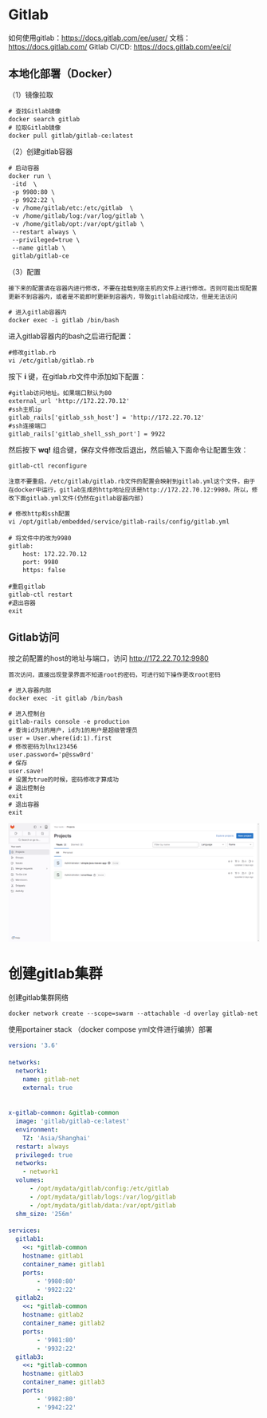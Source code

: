 # Gitlab

如何使用gitlab：https://docs.gitlab.com/ee/user/
文档： https://docs.gitlab.com/
Gitlab CI/CD: https://docs.gitlab.com/ee/ci/

## 本地化部署（Docker）
（1）镜像拉取
```shell
# 查找Gitlab镜像
docker search gitlab
# 拉取Gitlab镜像
docker pull gitlab/gitlab-ce:latest
```
（2）创建gitlab容器
```shell
# 启动容器
docker run \
 -itd  \
 -p 9980:80 \
 -p 9922:22 \
 -v /home/gitlab/etc:/etc/gitlab  \
 -v /home/gitlab/log:/var/log/gitlab \
 -v /home/gitlab/opt:/var/opt/gitlab \
 --restart always \
 --privileged=true \
 --name gitlab \
 gitlab/gitlab-ce
```
（3）配置

`接下来的配置请在容器内进行修改，不要在挂载到宿主机的文件上进行修改。否则可能出现配置更新不到容器内，或者是不能即时更新到容器内，导致gitlab启动成功，但是无法访问`

```shell
# 进入gitlab容器内
docker exec -i gitlab /bin/bash
```
进入gitlab容器内的bash之后进行配置：
```shell
#修改gitlab.rb
vi /etc/gitlab/gitlab.rb
```
按下 **i** 键，在gitlab.rb文件中添加如下配置：
```shell
#gitlab访问地址。如果端口默认为80
external_url 'http://172.22.70.12'
#ssh主机ip
gitlab_rails['gitlab_ssh_host'] = 'http://172.22.70.12'
#ssh连接端口
gitlab_rails['gitlab_shell_ssh_port'] = 9922
```
然后按下 **wq!** 组合键，保存文件修改后退出，然后输入下面命令让配置生效：
```shell
gitlab-ctl reconfigure
```

`注意不要重启，/etc/gitlab/gitlab.rb文件的配置会映射到gitlab.yml这个文件，由于在docker中运行，gitlab生成的http地址应该是http://172.22.70.12:9980。所以，修改下面gitlab.yml文件(仍然在gitlab容器内部)`

```shell
# 修改http和ssh配置
vi /opt/gitlab/embedded/service/gitlab-rails/config/gitlab.yml

# 将文件中的改为9980
gitlab:
    host: 172.22.70.12
    port: 9980 
    https: false

#重启gitlab 
gitlab-ctl restart
#退出容器 
exit  
```
## Gitlab访问

按之前配置的host的地址与端口，访问 http://172.22.70.12:9980

`首次访问，直接出现登录界面不知道root的密码，可进行如下操作更改root密码`

```shell
# 进入容器内部
docker exec -it gitlab /bin/bash
```
```shell
# 进入控制台
gitlab-rails console -e production
# 查询id为1的用户，id为1的用户是超级管理员
user = User.where(id:1).first
# 修改密码为lhx123456
user.password='p@ssw0rd'
# 保存
user.save!
# 设置为true的时候，密码修改才算成功
# 退出控制台
exit
# 退出容器
exit
```

![Alt text](image.png)


# 创建gitlab集群

创建gitlab集群网络
```shell
docker network create --scope=swarm --attachable -d overlay gitlab-net
```

使用portainer stack （docker compose yml文件进行编排）部署
```yml
version: '3.6'

networks:
  network1:
    name: gitlab-net
    external: true


x-gitlab-common: &gitlab-common
  image: 'gitlab/gitlab-ce:latest'
  environment:
    TZ: 'Asia/Shanghai'
  restart: always
  privileged: true
  networks:
    - network1
  volumes:
      - /opt/mydata/gitlab/config:/etc/gitlab
      - /opt/mydata/gitlab/logs:/var/log/gitlab
      - /opt/mydata/gitlab/data:/var/opt/gitlab
  shm_size: '256m'

services:
  gitlab1:
    <<: *gitlab-common
    hostname: gitlab1
    container_name: gitlab1
    ports:
        - '9980:80'
        - '9922:22'
  gitlab2:
    <<: *gitlab-common
    hostname: gitlab2
    container_name: gitlab2
    ports:
        - '9981:80'
        - '9932:22'
  gitlab3:
    <<: *gitlab-common
    hostname: gitlab3
    container_name: gitlab3
    ports:
        - '9982:80'
        - '9942:22'

```